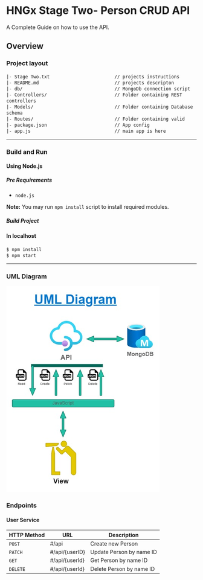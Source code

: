 # HNGx Stage Two- Person CRUD API

A Complete Guide on how to use the API.

## Overview

### Project layout

```
|- Stage Two.txt                        // projects instructions
|- README.md                            // projects descripton
|- db/                                  // MongoDb connection script
|- Controllers/                         // Folder containing REST controllers
|- Models/                              // Folder containing Database schema
|- Routes/                              // Folder containing valid
|- package.json                         // App config
|- app.js                               // main app is here
```

---

### Build and Run

#### Using Node.js

##### Pre Requirements

- `node.js`

**Note:** You may run `npm install` script to install required modules.

##### Build Project

#### In localhost
```
$ npm install
$ npm start
```

---
### UML Diagram
![API UML Diagram](https://github.com/ExtranoDev/HNGx-Internship/blob/main/HNGx1.jpg)
### Endpoints 

#### User Service

|HTTP Method|URL|Description|
|---|---|---|
|`POST`|#/api | Create new Person |
|`PATCH`|#/api/{userID} | Update Person by name ID |
|`GET`|#/api/{userId} | Get Person by name ID |
|`DELETE`|#/api/{userId} | Delete Person by name ID |